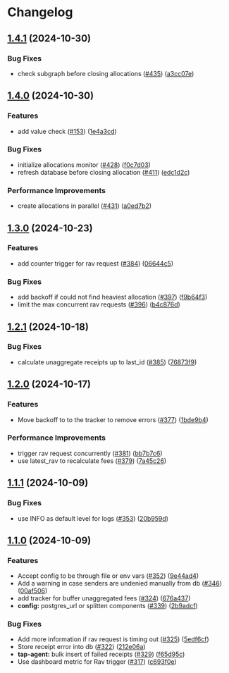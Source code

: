 # Changelog

## [1.4.1](https://github.com/graphprotocol/indexer-rs/compare/indexer-tap-agent-v1.4.0...indexer-tap-agent-v1.4.1) (2024-10-30)


### Bug Fixes

* check subgraph before closing allocations ([#435](https://github.com/graphprotocol/indexer-rs/issues/435)) ([a3cc07e](https://github.com/graphprotocol/indexer-rs/commit/a3cc07e72d2e6a8440788c96ff005ea566eac751))

## [1.4.0](https://github.com/graphprotocol/indexer-rs/compare/indexer-tap-agent-v1.3.0...indexer-tap-agent-v1.4.0) (2024-10-30)


### Features

* add value check ([#153](https://github.com/graphprotocol/indexer-rs/issues/153)) ([1e4a3cd](https://github.com/graphprotocol/indexer-rs/commit/1e4a3cdd8c18b5356e64285b8082d8abde20d6de))


### Bug Fixes

* initialize allocations monitor ([#428](https://github.com/graphprotocol/indexer-rs/issues/428)) ([f0c7d03](https://github.com/graphprotocol/indexer-rs/commit/f0c7d0367abf8a833f1824264780df50ad6a3c52))
* refresh database before closing allocation ([#411](https://github.com/graphprotocol/indexer-rs/issues/411)) ([edc1d2c](https://github.com/graphprotocol/indexer-rs/commit/edc1d2c733ca7a9ac57656066cf3f701ac76df4f))


### Performance Improvements

* create allocations in parallel ([#431](https://github.com/graphprotocol/indexer-rs/issues/431)) ([a0ed7b2](https://github.com/graphprotocol/indexer-rs/commit/a0ed7b25355c4655805b686f369f379799f64718))

## [1.3.0](https://github.com/graphprotocol/indexer-rs/compare/indexer-tap-agent-v1.2.1...indexer-tap-agent-v1.3.0) (2024-10-23)


### Features

* add counter trigger for rav request ([#384](https://github.com/graphprotocol/indexer-rs/issues/384)) ([06644c5](https://github.com/graphprotocol/indexer-rs/commit/06644c5ad934db816725fb5e95bed9ab3c98d536))


### Bug Fixes

* add backoff if could not find heaviest allocation ([#397](https://github.com/graphprotocol/indexer-rs/issues/397)) ([f9b64f3](https://github.com/graphprotocol/indexer-rs/commit/f9b64f39f5d57fd520d83cf4ded1f20d29a349db))
* limit the max concurrent rav requests ([#396](https://github.com/graphprotocol/indexer-rs/issues/396)) ([b4c876d](https://github.com/graphprotocol/indexer-rs/commit/b4c876d42432119b70b7c445155444ea1a9e3ba0))

## [1.2.1](https://github.com/graphprotocol/indexer-rs/compare/indexer-tap-agent-v1.2.0...indexer-tap-agent-v1.2.1) (2024-10-18)


### Bug Fixes

* calculate unaggregate receipts up to last_id ([#385](https://github.com/graphprotocol/indexer-rs/issues/385)) ([76873f9](https://github.com/graphprotocol/indexer-rs/commit/76873f95f35fe636759f47763cec27ddc6f23f31))

## [1.2.0](https://github.com/graphprotocol/indexer-rs/compare/indexer-tap-agent-v1.1.1...indexer-tap-agent-v1.2.0) (2024-10-17)


### Features

* Move backoff to to the tracker to remove errors ([#377](https://github.com/graphprotocol/indexer-rs/issues/377)) ([1bde9b4](https://github.com/graphprotocol/indexer-rs/commit/1bde9b4e660ecd175bff427fac06e04f3985a8f8))


### Performance Improvements

* trigger rav request concurrently ([#381](https://github.com/graphprotocol/indexer-rs/issues/381)) ([bb7b7c6](https://github.com/graphprotocol/indexer-rs/commit/bb7b7c678cdc20bab805c3eacfd4aedf99a868b5))
* use latest_rav to recalculate fees ([#379](https://github.com/graphprotocol/indexer-rs/issues/379)) ([7a45c26](https://github.com/graphprotocol/indexer-rs/commit/7a45c260c4d4961171bb67db938d446cbe5d891c))

## [1.1.1](https://github.com/graphprotocol/indexer-rs/compare/indexer-tap-agent-v1.1.0...indexer-tap-agent-v1.1.1) (2024-10-09)


### Bug Fixes

* use INFO as default level for logs ([#353](https://github.com/graphprotocol/indexer-rs/issues/353)) ([20b959d](https://github.com/graphprotocol/indexer-rs/commit/20b959d4d2095a0d9b545b8c25be7259ac387f12))

## [1.1.0](https://github.com/graphprotocol/indexer-rs/compare/indexer-tap-agent-v1.0.0...indexer-tap-agent-v1.1.0) (2024-10-09)


### Features

* Accept config to be through file or env vars ([#352](https://github.com/graphprotocol/indexer-rs/issues/352)) ([9e44ad4](https://github.com/graphprotocol/indexer-rs/commit/9e44ad4fd04477e07dba4776f4a2de8a338f0f61))
* Add a warning in case senders are undenied manually from db ([#346](https://github.com/graphprotocol/indexer-rs/issues/346)) ([00af506](https://github.com/graphprotocol/indexer-rs/commit/00af5068486c23d0aa4eddc59a18da0335955e8c))
* add tracker for buffer unaggregated fees ([#324](https://github.com/graphprotocol/indexer-rs/issues/324)) ([676a437](https://github.com/graphprotocol/indexer-rs/commit/676a4374e2f27b3a0225c6316360c4366776fdae))
* **config:** postgres_url or splitten components ([#339](https://github.com/graphprotocol/indexer-rs/issues/339)) ([2b9adcf](https://github.com/graphprotocol/indexer-rs/commit/2b9adcfa2cc3f4bc9024fb3604d0c85104a080d4))


### Bug Fixes

* Add more information if rav request is timing out ([#325](https://github.com/graphprotocol/indexer-rs/issues/325)) ([5edf6cf](https://github.com/graphprotocol/indexer-rs/commit/5edf6cfa31900fd3b99ff9a7e586501d7a6a281c))
* Store receipt error into db ([#322](https://github.com/graphprotocol/indexer-rs/issues/322)) ([212e06a](https://github.com/graphprotocol/indexer-rs/commit/212e06a606691dd47635d2b6643b706dd1f958e7))
* **tap-agent:** bulk insert of failed receipts ([#329](https://github.com/graphprotocol/indexer-rs/issues/329)) ([f65d95c](https://github.com/graphprotocol/indexer-rs/commit/f65d95c3122a87d6a06837efe5f46a53ab8f731f))
* Use dashboard metric for Rav trigger ([#317](https://github.com/graphprotocol/indexer-rs/issues/317)) ([c693f0e](https://github.com/graphprotocol/indexer-rs/commit/c693f0ebe36a0f5dce8f46fd974eef1a5924c3c6))

